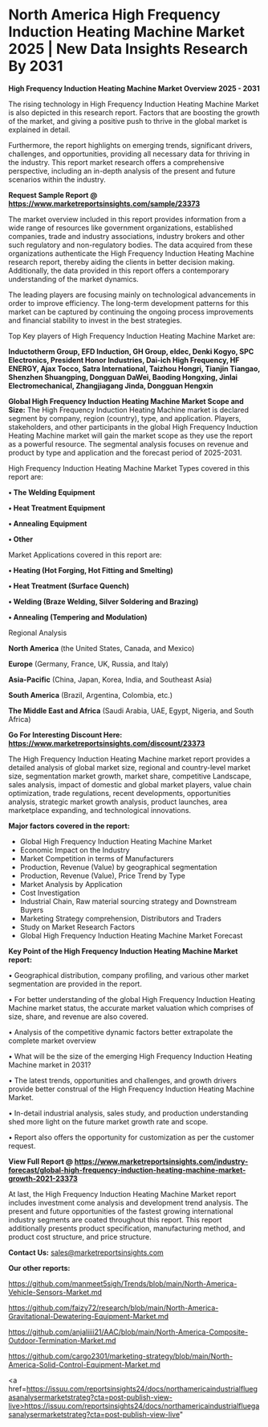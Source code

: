 # North America High Frequency Induction Heating Machine Market 2025 | New Data Insights Research By 2031

<Strong> High Frequency Induction Heating Machine Market Overview 2025 - 2031</strong>

The rising technology in High Frequency Induction Heating Machine Market is also depicted in this research report. Factors that are boosting the growth of the market, and giving a positive push to thrive in the global market is explained in detail.

Furthermore, the report highlights on emerging trends, significant drivers, challenges, and opportunities, providing all necessary data for thriving in the industry. This report market research offers a comprehensive perspective, including an in-depth analysis of the present and future scenarios within the industry.

<strong>Request Sample Report @ <a href=https://www.marketreportsinsights.com/sample/23373>https://www.marketreportsinsights.com/sample/23373</a></strong>

The market overview included in this report provides information from a wide range of resources like government organizations, established companies, trade and industry associations, industry brokers and other such regulatory and non-regulatory bodies. The data acquired from these organizations authenticate the High Frequency Induction Heating Machine research report, thereby aiding the clients in better decision making. Additionally, the data provided in this report offers a contemporary understanding of the market dynamics.

The leading players are focusing mainly on technological advancements in order to improve efficiency. The long-term development patterns for this market can be captured by continuing the ongoing process improvements and financial stability to invest in the best strategies.

Top Key players of High Frequency Induction Heating Machine Market are:

<strong>Inductotherm Group, EFD Induction, GH Group, eldec, Denki Kogyo, SPC Electronics, President Honor Industries, Dai-ich High Frequency, HF ENERGY, Ajax Tocco, Satra International, Taizhou Hongri, Tianjin Tiangao, Shenzhen Shuangping, Dongguan DaWei, Baoding Hongxing, Jinlai Electromechanical, Zhangjiagang Jinda, Dongguan Hengxin</strong>

<strong><b>Global High Frequency Induction Heating Machine Market Scope and Size:</b></strong>
The High Frequency Induction Heating Machine market is declared segment by company, region (country), type, and application. Players, stakeholders, and other participants in the global High Frequency Induction Heating Machine market will gain the market scope as they use the report as a powerful resource. The segmental analysis focuses on revenue and product by type and application and the forecast period of 2025-2031.

High Frequency Induction Heating Machine Market Types covered in this report are:

<strong>• The Welding Equipment

• Heat Treatment Equipment

• Annealing Equipment

• Other</strong>

Market Applications covered in this report are:

<strong>• Heating (Hot Forging, Hot Fitting and Smelting)

• Heat Treatment (Surface Quench)

• Welding (Braze Welding, Silver Soldering and Brazing)

• Annealing (Tempering and Modulation)</strong> 

Regional Analysis

<strong>North America</strong> (the United States, Canada, and Mexico)

<strong>Europe</strong> (Germany, France, UK, Russia, and Italy)

<strong>Asia-Pacific</strong> (China, Japan, Korea, India, and Southeast Asia)

<strong>South America</strong> (Brazil, Argentina, Colombia, etc.)

<strong>The Middle East and Africa</strong> (Saudi Arabia, UAE, Egypt, Nigeria, and South Africa)

<strong>Go For Interesting Discount Here: <a href=https://www.marketreportsinsights.com/discount/23373>https://www.marketreportsinsights.com/discount/23373</a></strong>

The High Frequency Induction Heating Machine market report provides a detailed analysis of global market size, regional and country-level market size, segmentation market growth, market share, competitive Landscape, sales analysis, impact of domestic and global market players, value chain optimization, trade regulations, recent developments, opportunities analysis, strategic market growth analysis, product launches, area marketplace expanding, and technological innovations.

<strong><b>Major factors covered in the report:</b></strong>
<ul>
  <li>Global High Frequency Induction Heating Machine Market </li>
  <li>Economic Impact on the Industry</li>
  <li>Market Competition in terms of Manufacturers</li>
  <li>Production, Revenue (Value) by geographical segmentation</li>
  <li>Production, Revenue (Value), Price Trend by Type</li>
  <li>Market Analysis by Application</li>
  <li>Cost Investigation</li>
  <li>Industrial Chain, Raw material sourcing strategy and Downstream Buyers</li>
  <li>Marketing Strategy comprehension, Distributors and Traders</li>
  <li>Study on Market Research Factors</li>
  <li>Global High Frequency Induction Heating Machine Market Forecast</li>
</ul>

<strong><b>Key Point of the High Frequency Induction Heating Machine Market report:</b></strong>

• Geographical distribution, company profiling, and various other market segmentation are provided in the report.

• For better understanding of the global High Frequency Induction Heating Machine market status, the accurate market valuation which comprises of size, share, and revenue are also covered.

• Analysis of the competitive dynamic factors better extrapolate the complete market overview

• What will be the size of the emerging High Frequency Induction Heating Machine market in 2031?

• The latest trends, opportunities and challenges, and growth drivers provide better construal of the High Frequency Induction Heating Machine Market.

• In-detail industrial analysis, sales study, and production understanding shed more light on the future market growth rate and scope.

• Report also offers the opportunity for customization as per the customer request.

<strong><b>View Full Report @ <a href=https://www.marketreportsinsights.com/industry-forecast/global-high-frequency-induction-heating-machine-market-growth-2021-23373>https://www.marketreportsinsights.com/industry-forecast/global-high-frequency-induction-heating-machine-market-growth-2021-23373</a></b></strong>


At last, the High Frequency Induction Heating Machine Market report includes investment come analysis and development trend analysis. The present and future opportunities of the fastest growing international industry segments are coated throughout this report. This report additionally presents product specification, manufacturing method, and product cost structure, and price structure.

<strong>Contact Us:</strong>
sales@marketreportsinsights.com

<strong>Our other reports:</strong>

<a href=https://github.com/manmeet5sigh/Trends/blob/main/North-America-Vehicle-Sensors-Market.md>https://github.com/manmeet5sigh/Trends/blob/main/North-America-Vehicle-Sensors-Market.md</a>

<a href=https://github.com/faizy72/research/blob/main/North-America-Gravitational-Dewatering-Equipment-Market.md>https://github.com/faizy72/research/blob/main/North-America-Gravitational-Dewatering-Equipment-Market.md</a>

<a href=https://github.com/anjaliiii21/AAC/blob/main/North-America-Composite-Outdoor-Termination-Market.md>https://github.com/anjaliiii21/AAC/blob/main/North-America-Composite-Outdoor-Termination-Market.md</a>

<a href=https://github.com/cargo2301/marketing-strategy/blob/main/North-America-Solid-Control-Equipment-Market.md>https://github.com/cargo2301/marketing-strategy/blob/main/North-America-Solid-Control-Equipment-Market.md</a>

<a href=https://issuu.com/reportsinsights24/docs/northamericaindustrialfluegasanalysermarketstrateg?cta=post-publish-view-live>https://issuu.com/reportsinsights24/docs/northamericaindustrialfluegasanalysermarketstrateg?cta=post-publish-view-live</a>"
